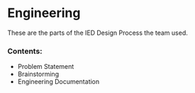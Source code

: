 # Engineering

These are the parts of the IED Design Process the team used.

### Contents:
* Problem Statement
* Brainstorming
* Engineering Documentation
